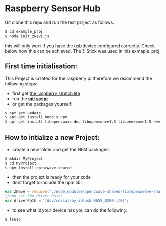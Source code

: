 # Raspberry Sensor Hub

Git clone this repo and run the test project as follows:
```bash
$ cd example_proj
$ node init_zwave.js
```
this will only work if you have the usb device configured correctly. 
Check below how this can be achieved.
The Z-Stick was used in this exmaple_proj

## First time initialisation:

This Project is created for the raspberry pi therefore we recommend the following steps:

- first get [the raspberry stretch lite](https://www.raspberrypi.org/downloads/raspbian/)
- run the **[init script](https://github.com/GF3R/Rasperry_Sensor_Hub/tree/master/initalize)** 
- or get the packages yourself:
```bash
$ apt-get update
$ apt-get install nodejs npm
$ apt-get install libopenzwave-doc libopenzwave1.5 libopenzwave1.5-dev
```

## How to intialize a new Project:

- create a new folder and get the NPM packages: 

```bash 
$ mkdir MyProject
$ cd MyProject
$ npm install openzwave-shared
```

- then the project is ready for your code
- dont forget to include the npm lib:

```javascript
var ZWave = require('./node_modules/openzwave-shared/lib/openzwave-shared.js');
//and set the driver Path!
var driverPath = '/dev/serial/by-id/usb-0658_0200-if00';
```
- to see what id your device has you can do the following:
```bash
$ lsusb
```
